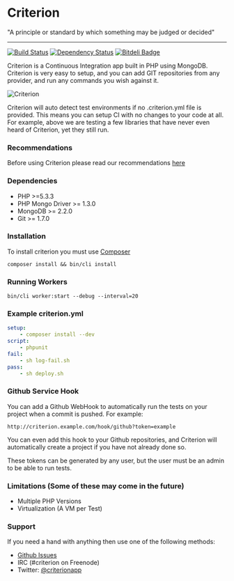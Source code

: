 Criterion
===
"A principle or standard by which something may be judged or decided"

----

[![Build Status](https://travis-ci.org/romhut/criterion.png)](https://travis-ci.org/romhut/criterion)
[![Dependency Status](https://www.versioneye.com/user/projects/520f94d0632bac1d6e00148d/badge.png)](https://www.versioneye.com/user/projects/520f94d0632bac1d6e00148d)
[![Bitdeli Badge](https://d2weczhvl823v0.cloudfront.net/romhut/criterion/trend.png)](https://bitdeli.com/free "Bitdeli Badge")


Criterion is a Continuous Integration app built in PHP using MongoDB. Criterion is very easy to setup, and you can add GIT repositories from any provider, and run any commands you wish against it.

![Criterion](http://f.cl.ly/items/2k3M0b1c1H353C2w3q06/Screen%20Shot%202013-07-14%20at%2014.54.28.png)

Criterion will auto detect test environments if no .criterion.yml file is provided. This means you can setup CI with no changes to your code at all. For example, above we are testing a few libraries that have never even heard of Criterion, yet they still run.

### Recommendations
Before using Criterion please read our recommendations [here](https://github.com/romhut/criterion/wiki/Recommendations)

### Dependencies

- PHP >=5.3.3
- PHP Mongo Driver >= 1.3.0
- MongoDB >= 2.2.0
- Git >= 1.7.0

### Installation
To install criterion you must use [Composer](http://getcomposer.org/)

```shell
composer install && bin/cli install
```

### Running Workers

```shell
bin/cli worker:start --debug --interval=20
```

### Example criterion.yml
```yml
setup:
    - composer install --dev
script:
    - phpunit
fail:
    - sh log-fail.sh
pass:
    - sh deploy.sh
```

### Github Service Hook
You can add a Github WebHook to automatically run the tests on your project when a commit is pushed. For example:

```
http://criterion.example.com/hook/github?token=example
```
You can even add this hook to your Github repositories, and Criterion will automatically create a project if you have not already done so.

These tokens can be generated by any user, but the user must be an admin to be able to run tests.


### Limitations (Some of these may come in the future)
 - Multiple PHP Versions
 - Virtualization (A VM per Test)

### Support
If you need a hand with anything then use one of the following methods:
 - [Github Issues](http://github.com/romhut/criterion/issues)
 - IRC (#criterion on Freenode)
 - Twitter: [@criterionapp](http://twitter.com/criterionapp)
